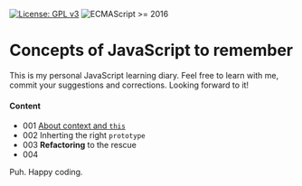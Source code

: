 [![License: GPL v3](https://img.shields.io/badge/License-GPL%20v3-blue.svg)](http://www.gnu.org/licenses/gpl-3.0)
![ECMAScript >= 2016](https://img.shields.io/badge/-JavaScript-blue?logo=javascript&style=flat)

# Concepts of JavaScript to remember

This is my personal JavaScript learning diary. Feel free to learn with me, commit your suggestions and corrections. Looking forward to it!

#### Content

- 001 [About context and `this`](/001%20About%20context%20and%20this/README.md)
- 002 Inherting the right `prototype`
- 003 **Refactoring** to the rescue
- 004 

Puh. Happy coding.

